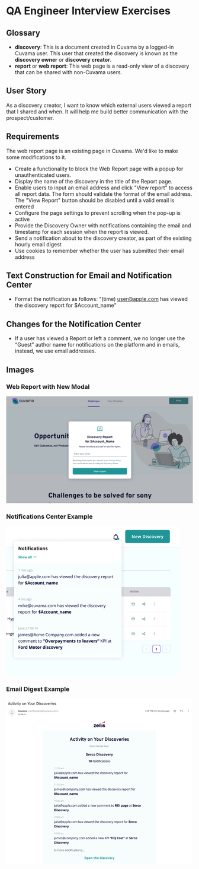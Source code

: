 # QA Engineer Interview Exercises

## Glossary

- **discovery**: This is a document created in Cuvama by a logged-in Cuvama user. This user that created the discovery 
is known as the **discovery owner** or **discovery creator**.
- **report** or **web report**: This web page is a read-only view of a discovery that can be shared with non-Cuvama users.

## User Story

As a discovery creator, I want to know which external users viewed a report that I shared and when. It will help me build better communication
with the prospect/customer.

## Requirements

The web report page is an existing page in Cuvama. We'd like to make some modifications to it.

- Create a functionality to block the Web Report page with a popup for unauthenticated users.
- Display the name of the discovery in the title of the Report page.
- Enable users to input an email address and click "View report" to access all report data. The form should validate the format of 
the email address. The "View Report" button should be disabled until a valid email is entered
- Configure the page settings to prevent scrolling when the pop-up is active
- Provide the Discovery Owner with notifications containing the email and timestamp for each session when the report is viewed.
- Send a notification about to the discovery creator, as part of the existing hourly email digest
- Use cookies to remember whether the user has submitted their email address

## Text Construction for Email and Notification Center
- Format the notification as follows: "(time) user@apple.com has viewed the discovery report for $Account_name"

## Changes for the Notification Center
- If a user has viewed a Report or left a comment, we no longer use the “Guest” author name for notifications on the platform and in
emails, instead, we use email addresses.

## Images

### Web Report with New Modal

![Web Report with Modal](./images/image-20240326-122248.png)

### Notifications Center Example

![Notifications Center Example](./images/image-20240320-113717.png)

### Email Digest Example

![Email Digest Example](./images/image-20240320-113742.png)


    

